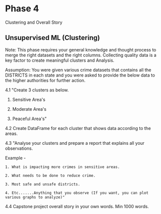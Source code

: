 # Phase 4 

Clustering and Overall Story

## Unsupervised ML (Clustering)


Note: This phase requires your general knowledge and thought process to merge the right datasets and the right columns. Collecting quality data is a key factor to create meaningful clusters and Analysis.

Assumption: You were given various crime datasets that contains all the DISTRICTS in each state and you were asked to provide the below data to the higher authorities for further action.


4.1  "Create 3 clusters as below.

   1. Sensitive Area's

   2. Moderate Area's

   3. Peaceful Area's"

4.2  Create DataFrame for each cluster that shows data according to the areas.

4.3  "Analyse your clusters and prepare a report that explains all your observations.

   Example - 

    1. What is impacting more crimes in sensitive areas. 

    2. What needs to be done to reduce crime. 

    3. Most safe and unsafe districts.

    4. Etc.......Anything that you observe (If you want, you can plot various graphs to analyze)"

4.4   Capstone project overall story in your own words. Min 1000 words.
